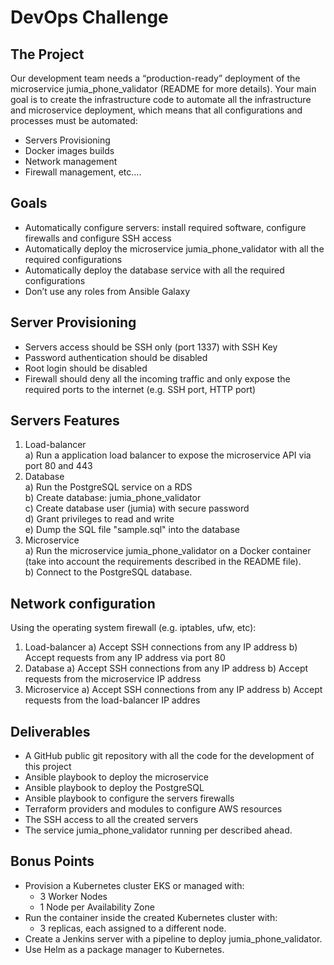 # DevOps Challenge

## The Project
Our development team needs a “production-ready” deployment of the microservice jumia_phone_validator (README for more details). 
Your main goal is to create the infrastructure code to automate all the infrastructure and microservice deployment, which means that all configurations and processes must be automated: 

- Servers Provisioning
- Docker images builds
- Network management 
- Firewall management, etc....

## Goals
- Automatically configure servers: install required software, configure firewalls and configure SSH access 
- Automatically deploy the microservice jumia_phone_validator with all the required configurations 
- Automatically deploy the database service with all the required configurations 
- Don’t use any roles from Ansible Galaxy 

## Server Provisioning 
- Servers access should be SSH only (port 1337) with SSH Key
- Password authentication should be disabled 
- Root login should be disabled 
- Firewall should deny all the incoming traffic and only expose the required ports to the internet (e.g. SSH port, HTTP port) 

## Servers Features
1) Load-balancer  
  a) Run a application load balancer to expose the microservice API via port 80 and 443
2) Database   
  a) Run the PostgreSQL service on a RDS  
  b) Create database: jumia_phone_validator  
  c) Create database user (jumia) with secure password  
  d) Grant privileges to read and write  
  e) Dump the SQL file "sample.sql" into the database
3) Microservice  
  a) Run the microservice jumia_phone_validator on a Docker container (take into account the requirements described in the README file).  
  b) Connect to the PostgreSQL database.  

## Network configuration 
Using the operating system firewall (e.g. iptables, ufw, etc): 
1) Load-balancer 
  a) Accept SSH connections from any IP address 
  b) Accept requests from any IP address via port 80 
2) Database 
  a) Accept SSH connections from any IP address 
  b) Accept requests from the microservice IP address 
3) Microservice 
  a) Accept SSH connections from any IP address 
  b) Accept requests from the load-balancer IP addres

## Deliverables
- A GitHub public git repository with all the code for the development of this project 
- Ansible playbook to deploy the microservice 
- Ansible playbook to deploy the PostgreSQL 
- Ansible playbook to configure the servers firewalls
- Terraform providers and modules to configure AWS resources
- The SSH access to all the created servers 
- The service jumia_phone_validator running per described ahead.

## Bonus Points
- Provision a Kubernetes cluster EKS or managed with: 
  - 3 Worker Nodes
  - 1 Node per Availability Zone
- Run the container inside the created Kubernetes cluster with: 
  - 3 replicas, each assigned to a different node.
- Create a Jenkins server with a pipeline to deploy jumia_phone_validator.
- Use Helm as a package manager to Kubernetes.
